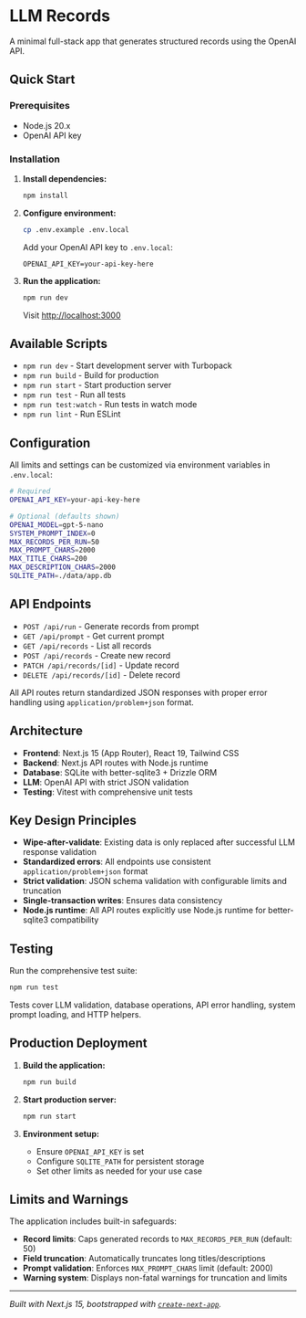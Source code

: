 # LLM Records

A minimal full-stack app that generates structured records using the OpenAI API.

## Quick Start

### Prerequisites

- Node.js 20.x
- OpenAI API key

### Installation

1. **Install dependencies:**
   ```bash
   npm install
   ```

2. **Configure environment:**
   ```bash
   cp .env.example .env.local
   ```

   Add your OpenAI API key to `.env.local`:
   ```
   OPENAI_API_KEY=your-api-key-here
   ```

3. **Run the application:**
   ```bash
   npm run dev
   ```

   Visit [http://localhost:3000](http://localhost:3000)

## Available Scripts

- `npm run dev` - Start development server with Turbopack
- `npm run build` - Build for production
- `npm run start` - Start production server
- `npm run test` - Run all tests
- `npm run test:watch` - Run tests in watch mode
- `npm run lint` - Run ESLint

## Configuration

All limits and settings can be customized via environment variables in `.env.local`:

```bash
# Required
OPENAI_API_KEY=your-api-key-here

# Optional (defaults shown)
OPENAI_MODEL=gpt-5-nano
SYSTEM_PROMPT_INDEX=0
MAX_RECORDS_PER_RUN=50
MAX_PROMPT_CHARS=2000
MAX_TITLE_CHARS=200
MAX_DESCRIPTION_CHARS=2000
SQLITE_PATH=./data/app.db
```

## API Endpoints

- `POST /api/run` - Generate records from prompt
- `GET /api/prompt` - Get current prompt
- `GET /api/records` - List all records
- `POST /api/records` - Create new record
- `PATCH /api/records/[id]` - Update record
- `DELETE /api/records/[id]` - Delete record

All API routes return standardized JSON responses with proper error handling using `application/problem+json` format.

## Architecture

- **Frontend**: Next.js 15 (App Router), React 19, Tailwind CSS
- **Backend**: Next.js API routes with Node.js runtime
- **Database**: SQLite with better-sqlite3 + Drizzle ORM
- **LLM**: OpenAI API with strict JSON validation
- **Testing**: Vitest with comprehensive unit tests

## Key Design Principles

- **Wipe-after-validate**: Existing data is only replaced after successful LLM response validation
- **Standardized errors**: All endpoints use consistent `application/problem+json` format
- **Strict validation**: JSON schema validation with configurable limits and truncation
- **Single-transaction writes**: Ensures data consistency
- **Node.js runtime**: All API routes explicitly use Node.js runtime for better-sqlite3 compatibility

## Testing

Run the comprehensive test suite:

```bash
npm run test
```

Tests cover LLM validation, database operations, API error handling, system prompt loading, and HTTP helpers.

## Production Deployment

1. **Build the application:**
   ```bash
   npm run build
   ```

2. **Start production server:**
   ```bash
   npm run start
   ```

3. **Environment setup:**
   - Ensure `OPENAI_API_KEY` is set
   - Configure `SQLITE_PATH` for persistent storage
   - Set other limits as needed for your use case

## Limits and Warnings

The application includes built-in safeguards:

- **Record limits**: Caps generated records to `MAX_RECORDS_PER_RUN` (default: 50)
- **Field truncation**: Automatically truncates long titles/descriptions
- **Prompt validation**: Enforces `MAX_PROMPT_CHARS` limit (default: 2000)
- **Warning system**: Displays non-fatal warnings for truncation and limits

---

*Built with Next.js 15, bootstrapped with [`create-next-app`](https://nextjs.org/docs/app/api-reference/cli/create-next-app).*
